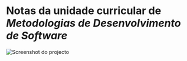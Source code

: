 # Notas da unidade curricular de *Metodologias de Desenvolvimento de Software*

![Screenshot do projecto](/images/screenshot.png)
